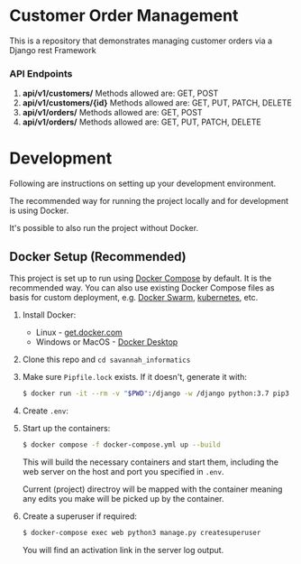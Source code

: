 # Customer Order Management

This is a repository that demonstrates managing customer orders via a Django rest Framework

### API Endpoints

1. **api/v1/customers/** Methods allowed are: GET, POST
2. **api/v1/customers/{id}** Methods allowed are: GET, PUT, PATCH, DELETE
3. **api/v1/orders/** Methods allowed are: GET, POST
4. **api/v1/orders/** Methods allowed are: GET, PUT, PATCH, DELETE

# Development

Following are instructions on setting up your development environment.

The recommended way for running the project locally and for development is using Docker.

It's possible to also run the project without Docker.

## Docker Setup (Recommended)

This project is set up to run using [Docker Compose](https://docs.docker.com/compose/) by default. It is the recommended way. You can also use existing Docker Compose files as basis for custom deployment, e.g. [Docker Swarm](https://docs.docker.com/engine/swarm/), [kubernetes](https://kubernetes.io/), etc.

1. Install Docker:
   - Linux - [get.docker.com](https://get.docker.com/)
   - Windows or MacOS - [Docker Desktop](https://www.docker.com/products/docker-desktop)
2. Clone this repo and `cd savannah_informatics`
3. Make sure `Pipfile.lock` exists. If it doesn't, generate it with:
   ```sh
   $ docker run -it --rm -v "$PWD":/django -w /django python:3.7 pip3 install --no-cache-dir -q pipenv && pipenv lock
   ```
4. Create `.env`:

5. Start up the containers:

   ```sh
   $ docker compose -f docker-compose.yml up --build

   ```

   This will build the necessary containers and start them, including the web server on the host and port you specified in `.env`.

   Current (project) directroy will be mapped with the container meaning any edits you make will be picked up by the container.

6. Create a superuser if required:
   ```sh
   $ docker-compose exec web python3 manage.py createsuperuser
   ```
   You will find an activation link in the server log output.
